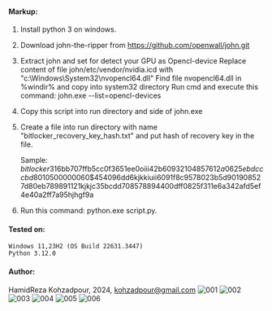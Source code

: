 #### Markup:
1. Install python 3 on windows.
2. Download john-the-ripper from https://github.com/openwall/john.git 
3. Extract john and set for detect your GPU as Opencl-device
	Replace content of file john/etc/vendor/nvidia.icd with "c:\Windows\System32\nvopencl64.dll"
	Find file nvopencl64.dll in %windir% and copy into system32 directory
	Run cmd and execute this command: john.exe --list=opencl-devices 
4. Copy this script into run directory and side of john.exe
5. Create a file into run directory with name "bitlocker_recovery_key_hash.txt" and put hash of recovery key in the file.

	Sample: $bitlocker$3$16$bb707ffb5cc0f3651ee0oiii42b60932$1048576$12$a0625ebdcccbd80105000000$60$454096dd6kjkkiuii6091f8c9578023b5d901908527d80eb789891121kjkjc35bcdd708578894400dff0825f311e6a342afd5ef4e40a2ff7a95hjhgf9a

6. Run this command: python.exe script.py.
#### Tested on:
	Windows 11,23H2 (OS Build 22631.3447)
	Python 3.12.0
####  Author:
HamidReza Kohzadpour, 2024, kohzadpour@gmail.com
![001](docs/001.png)
![002](docs/002.png)
![003](docs/003.png)
![004](docs/004.png)
![005](docs/005.png)
![006](docs/006.png)